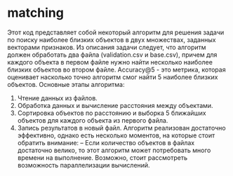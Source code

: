 # matching
 Этот код представляет собой некоторый алгоритм для решения задачи по поиску наиболее близких объектов в двух множествах, заданных векторами признаков. Из описания задачи следует, что алгоритм должен обработать два файла (validation.csv и base.csv), причем для каждого объекта в первом файле нужно найти несколько наиболее близких объектов во втором файле.
Accuracy@5 - это метрика, которая оценивает насколько точно алгоритм смог найти 5 наиболее близких объектов.
Основные этапы алгоритма:
1. Чтение данных из файлов.
2. Обработка данных и вычисление расстояния между объектами.
3. Сортировка объектов по расстоянию и выборка 5 ближайших объектов для каждого объекта из первого файла.
4. Запись результатов в новый файл.
Алгоритм реализован достаточно эффективно, однако есть несколько моментов, на которые стоит обратить внимание:
– Если количество объектов в файлах достаточно велико, то этот алгоритм может потребовать много времени на выполнение. Возможно, стоит рассмотреть возможность параллелизации вычислений.
